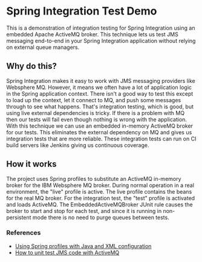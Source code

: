 # Spring Integration Test Demo

This is a demonstration of integration testing for Spring Integration using an embedded Apache ActiveMQ broker. This technique lets us test JMS messaging end-to-end in your Spring Integration application without relying on external queue managers.

## Why do this?

Spring Integration makes it easy to work with JMS messaging providers like Websphere MQ. However, it means we often have a lot of application logic in the Spring application context. There isn't a good way to test this except to load up the context, let it connect to MQ, and push some messages through to see what happens. That's integration testing, which is good, but using live external dependencies is tricky. If there is a problem with MQ then our tests will fail even though nothing is wrong with the application. With this technique we can use an embedded in-memory ActiveMQ broker for our tests. This eliminates the external dependency on MQ and gives us integration tests that are more reliable. These integration tests can run on CI build servers like Jenkins giving us continuous coverage. 

## How it works

The project uses Spring profiles to substitute an ActiveMQ in-memory broker for the IBM Websphere MQ broker. During normal operation in a real environment, the "live" profile is active. The live profile contains the beans for the real MQ broker. For the integration test, the "test" profile is activated and loads ActiveMQ. The EmbeddedActiveMQBroker JUnit rule causes the broker to start and stop for each test, and since it is running in non-persistent mode there is no need to purge queues between tests.

### References
* [Using Spring profiles with Java and XML configuration](http://memorynotfound.com/spring-profiles-java-xml-configuration/)
* [How to unit test JMS code with ActiveMQ](http://activemq.apache.org/how-to-unit-test-jms-code.html)
